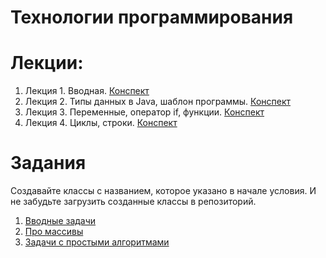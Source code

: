 # Технологии программирования

# Лекции:

1. Лекция 1. Вводная. [Конспект](lecture1.md)
2. Лекция 2. Типы данных в Java, шаблон программы. [Конспект](lecture2.md)
3. Лекция 3. Переменные, оператор if, функции. [Конспект](lecture3.md)
4. Лекция 4. Циклы, строки.  [Конспект](lecture4.md)

# Задания

Создавайте классы с названием, которое указано в начале условия. И не забудьте загрузить созданные классы в репозиторий.

1. [Вводные задачи](tasks/intro.md) 
1. [Про массивы](tasks/arrays.md) 
1. [Задачи с простыми алгоритмами](tasks/more.md) 
